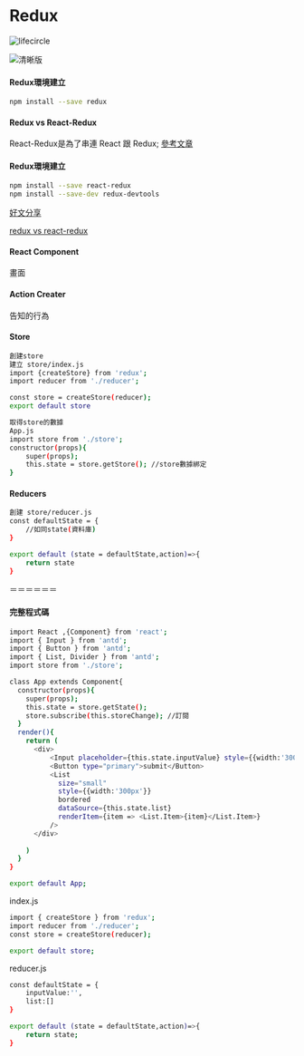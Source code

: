 <h1>Redux</h1>

![lifecircle](https://mdimg.wxwenku.com/getimg/ccdf080c7af7e8a10e9b88444af98393461258747dab79fb801805e11763c28eda23f64fa3fd1ebbf7a1f071f9833c42.jpg)

![清晰版](https://p3-juejin.byteimg.com/tos-cn-i-k3u1fbpfcp/4b8a429c6db8412e9b31e6983da75b0a~tplv-k3u1fbpfcp-zoom-1.image)

<h4>Redux環境建立</h4>

```bash
npm install --save redux
```

<h4>Redux vs React-Redux</h4>

React-Redux是為了串連 React 跟 Redux;
[參考文章]()

<h4>Redux環境建立</h4>

```bash
npm install --save react-redux
npm install --save-dev redux-devtools
```
[好文分享](https://www.mdeditor.tw/pl/2Fqz/zh-tw)

[redux vs react-redux](https://segmentfault.com/a/1190000011473973)

<h4>React Component</h4>
畫面
<h4>Action Creater</h4>
告知的行為
<h4>Store</h4>

```bash
創建store
建立 store/index.js
import {createStore} from 'redux';
import reducer from './reducer';

const store = createStore(reducer);
export default store
```

```bash
取得store的數據
App.js
import store from './store';
constructor(props){
    super(props);
    this.state = store.getStore(); //store數據綁定
}
```

<h4>Reducers</h4>

```bash
創建 store/reducer.js
const defaultState = {
    //如同state(資料庫)
}

export default (state = defaultState,action)=>{
    return state
}
```
＝＝＝＝＝＝
<h4>完整程式碼</h4>

```bash
import React ,{Component} from 'react';
import { Input } from 'antd';
import { Button } from 'antd';
import { List, Divider } from 'antd';
import store from './store';

class App extends Component{
  constructor(props){
    super(props);
    this.state = store.getState();
    store.subscribe(this.storeChange); //訂閱
  }
  render(){
    return (
      <div>
          <Input placeholder={this.state.inputValue} style={{width:'300px'}} />
          <Button type="primary">submit</Button>
          <List
            size="small"
            style={{width:'300px'}}
            bordered
            dataSource={this.state.list}
            renderItem={item => <List.Item>{item}</List.Item>}
          />
      </div>
      
    )
  }
}

export default App;
```

index.js

```bash
import { createStore } from 'redux';
import reducer from './reducer';
const store = createStore(reducer);

export default store;
```

reducer.js

```bash
const defaultState = {
    inputValue:'',
    list:[]
}

export default (state = defaultState,action)=>{
    return state;
}
```





